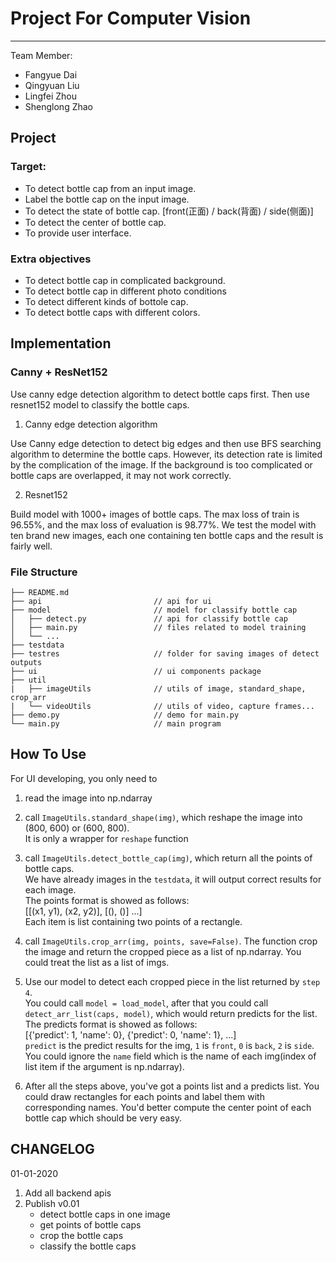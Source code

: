 # Project For Computer Vision
-----------------------------------------------------
Team Member:
* Fangyue Dai<br/>
* Qingyuan Liu<br/>
* Lingfei Zhou<br/>
* Shenglong Zhao<br/>

## Project
### Target:
* To detect bottle cap from an input image.
* Label the bottle cap on the input image.
* To detect the state of bottle cap. [front(正面) / back(背面) / side(侧面)]
* To detect the center of bottle cap.
* To provide user interface.

### Extra objectives
* To detect bottle cap in complicated background.
* To detect bottle cap in different photo conditions
* To detect different kinds of bottole cap.
* To detect bottle caps with different colors.

## Implementation

### Canny + ResNet152
Use canny edge detection algorithm to detect bottle caps first. Then use resnet152 model to classify the bottle caps.

1. Canny edge detection algorithm

Use Canny edge detection to detect big edges and then use BFS  searching algorithm to determine the bottle caps. 
However, its detection rate is limited by the complication of the image. If the background is too complicated or bottle 
caps are overlapped, it may not work correctly.

2. Resnet152

Build model with 1000+ images of bottle caps. The max loss of train is 96.55%, and the max loss of evaluation is 98.77%.
We test the model with ten brand new images, each one containing ten bottle caps and the result is fairly well.

### File Structure

```
├── README.md                   
├── api                         // api for ui 
├── model                       // model for classify bottle cap
│   ├── detect.py               // api for classify bottle cap
│   ├── main.py                 // files related to model training
│   └── ...
├── testdata
├── testres                     // folder for saving images of detect outputs
├── ui                          // ui components package
├── util
|   ├── imageUtils              // utils of image, standard_shape, crop_arr
|   └── videoUtils              // utils of video, capture frames...
├── demo.py                     // demo for main.py 
└── main.py                     // main program 
```

## How To Use

For UI developing, you only need to 
1. read the image into np.ndarray
2. call `ImageUtils.standard_shape(img)`, which reshape the image into (800, 600) or (600, 800).<br/>
    It is only a wrapper for `reshape` function
3. call `ImageUtils.detect_bottle_cap(img)`, which return all the points of bottle caps.<br/>
    We have already images in the `testdata`, it will output correct results for each image.<br/>
    The points format is showed as follows:<br/>
    [[(x1, y1), (x2, y2)], [(), ()] ...]<br/>
    Each item is list containing two points of a rectangle.
4. call `ImageUtils.crop_arr(img, points, save=False)`. The function crop the image and return the 
    cropped piece as a list of np.ndarray. You could treat the list as a list of imgs.
5. Use our model to detect each cropped piece in the list returned by `step 4`. <br/>
    You could call `model = load_model`, after that you could call `detect_arr_list(caps, model)`,
    which would return predicts for the list. <br/>
    The predicts format is showed as follows: <br/>
    [{'predict': 1, 'name': 0}, {'predict': 0, 'name': 1}, ...] <br/>
    `predict` is the predict results for the img, `1` is `front`, `0` is `back`, `2` is `side`. You could
    ignore the `name` field which is the name of each img(index of list item if the argument is np.ndarray).

6. After all the steps above, you've got a points list and a predicts list. You could draw rectangles for each
    points and label them with corresponding names. You'd better compute the center point of each bottle cap 
    which should be very easy.
 
 
## CHANGELOG

 01-01-2020

1. Add all backend apis
2. Publish v0.01
    * detect bottle caps in one image
    * get points of bottle caps
    * crop the bottle caps
    * classify the bottle caps


